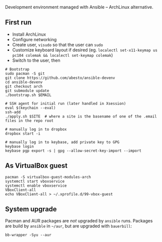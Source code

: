 Development environment managed with Ansible – ArchLinux alternative.

## First run
 * Install ArchLinux
 * Configure networking
 * Create user, `visudo` so that the user can `sudo`
 * Customize keyboard layout if desired (eg. `localectl set-x11-keymap us pc104 colemak && localectl set-keymap colemak`)
 * Switch to the user, then

```
# Bootstrap
sudo pacman -S git
git clone https://github.com/abesto/ansible-devenv
cd ansible-devenv
git checkout arch
git submodule update
./bootstrap.sh $EMAIL

# SSH agent for initial run (later handled in Xsession)
eval $(keychain --eval)
ssh-add
./apply.sh $SITE  # where a site is the basename of one of the .email files in the repo root

# manually log in to dropbox
dropbox start -i

# manually log in to keybase, add private key to GPG
keybase login
keybase pgp export -s | gpg --allow-secret-key-import --import
```

## As VirtualBox guest

```
pacman -S virtualbox-guest-modules-arch
systemctl start vboxservice
systemctl enable vboxservice
VBoxClient-all
echo VBoxClient-all > ~/.xprofile.d/99-vbox-guest
```

## System upgrade

Pacman and AUR packages are _not_ upgraded by `ansible` runs. Packages are build by `ansible` in `~/aur`, but are upgraded with `bauerbill`:

```
bb-wrapper -Syu --aur
```
